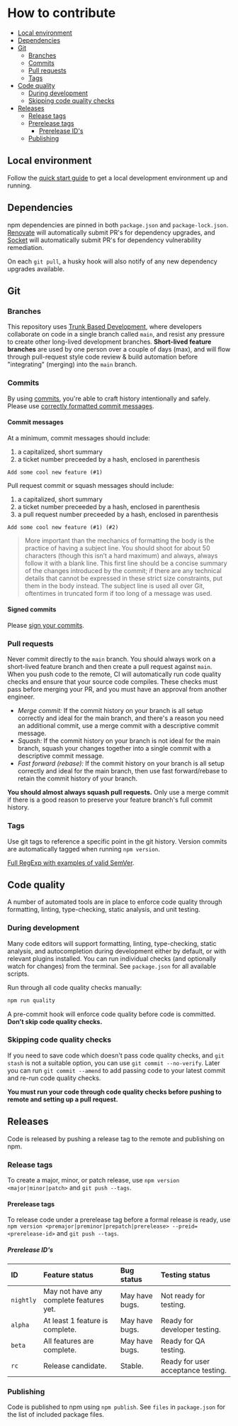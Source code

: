 # How to contribute

- [Local environment](#local-environment)
- [Dependencies](#dependencies)
- [Git](#git)
  - [Branches](#branches)
  - [Commits](#commits)
  - [Pull requests](#pull-requests)
  - [Tags](#tags)
- [Code quality](#code-quality)
  - [During development](#during-development)
  - [Skipping code quality checks](#skipping-code-quality-checks)
- [Releases](#releases)
  - [Release tags](#release-tags)
  - [Prerelease tags](#prerelease-tags)
    - [Prerelease ID's](#prerelease-ids)
  - [Publishing](#publishing)

## Local environment

Follow the [quick start guide](README.md#quick-start) to get a local development environment up and running.

## Dependencies

npm dependencies are pinned in both `package.json` and `package-lock.json`. [Renovate](https://app.renovatebot.com/dashboard#github/paulshryock/release-bump) will automatically submit PR's for dependency upgrades, and [Socket](https://socket.dev/) will automatically submit PR's for dependency vulnerability remediation.

On each `git pull`, a husky hook will also notify of any new dependency upgrades available.

## Git

### Branches

This repository uses [Trunk Based Development](https://trunkbaseddevelopment.com/), where developers collaborate on code in a single branch called `main`, and resist any pressure to create other long-lived development branches. **Short-lived feature branches** are used by one person over a couple of days (max), and will flow through pull-request style code review & build automation before "integrating" (merging) into the `main` branch.

### Commits

By using [commits](https://github.com/git-guides/git-commit), you're able to craft history intentionally and safely. Please use [correctly formatted commit messages](https://tbaggery.com/2008/04/19/a-note-about-git-commit-messages.html).

#### Commit messages

At a minimum, commit messages should include:
1. a capitalized, short summary
2. a ticket number preceeded by a hash, enclosed in parenthesis

```
Add some cool new feature (#1)
```

Pull request commit or squash messages should include:
1. a capitalized, short summary
2. a ticket number preceeded by a hash, enclosed in parenthesis
3. a pull request number preceeded by a hash, enclosed in parenthesis

```
Add some cool new feature (#1) (#2)
```

> More important than the mechanics of formatting the body is the practice of having a subject line. You should shoot for about 50 characters (though this isn’t a hard maximum) and always, always follow it with a blank line. This first line should be a concise summary of the changes introduced by the commit; if there are any technical details that cannot be expressed in these strict size constraints, put them in the body instead. The subject line is used all over Git, oftentimes in truncated form if too long of a message was used.

#### Signed commits

Please [sign your commits](https://docs.github.com/en/authentication/managing-commit-signature-verification/signing-commits).

### Pull requests

Never commit directly to the `main` branch. You should always work on a short-lived feature branch and then create a pull request against `main`. When you push code to the remote, CI will automatically run code quality checks and ensure that your source code compiles. These checks must pass before merging your PR, and you must have an approval from another engineer.

- *Merge commit:* If the commit history on your branch is all setup correctly and ideal for the main branch, and there's a reason you need an additional commit, use a merge commit with a descriptive commit message.
- *Squash:* If the commit history on your branch is not ideal for the main branch, squash your changes together into a single commit with a descriptive commit message.
- *Fast forward (rebase):* If the commit history on your branch is all setup correctly and ideal for the main branch, then use fast forward/rebase to retain the commit history of your branch.

**You should almost always squash pull requests.** Only use a merge commit if there is a good reason to preserve your feature branch's full commit history.

### Tags

Use git tags to reference a specific point in the git history. Version commits are automatically tagged when running `npm version`.

[Full RegExp with examples of valid SemVer](https://regex101.com/r/vkijKf/1/).

## Code quality

A number of automated tools are in place to enforce code quality through formatting, linting, type-checking, static analysis, and unit testing.

### During development

Many code editors will support formatting, linting, type-checking, static analysis, and autocompletion during development either by default, or with relevant plugins installed. You can run individual checks (and optionally watch for changes) from the terminal. See `package.json` for all available scripts.

Run through all code quality checks manually:

```bash
npm run quality
```

A pre-commit hook will enforce code quality before code is committed. **Don't skip code quality checks.**

### Skipping code quality checks

If you need to save code which doesn't pass code quality checks, and `git stash` is not a suitable option, you can use `git commit --no-verify`. Later you can run `git commit --amend` to add passing code to your latest commit and re-run code quality checks.

**You must run your code through code quality checks before pushing to remote and setting up a pull request.**

## Releases

Code is released by pushing a release tag to the remote and publishing on npm.

### Release tags

To create a major, minor, or patch release, use `npm version <major|minor|patch>` and `git push --tags`.

#### Prerelease tags

To release code under a prerelease tag before a formal release is ready, use `npm version <premajor|preminor|prepatch|prerelease> --preid=<prerelease-id>` and `git push --tags`.

##### Prerelease ID's

| ID        | Feature status                          | Bug status     | Testing status                     |
| :---      | :---                                    | :---           | :---                               |
| `nightly` | May not have any complete features yet. | May have bugs. | Not ready for testing.             |
| `alpha`   | At least 1 feature is complete.         | May have bugs. | Ready for developer testing.       |
| `beta`    | All features are complete.              | May have bugs. | Ready for QA testing.              |
| `rc`      | Release candidate.                      | Stable.        | Ready for user acceptance testing. |

### Publishing

Code is published to npm using `npm publish`. See `files` in `package.json` for the list of included package files.